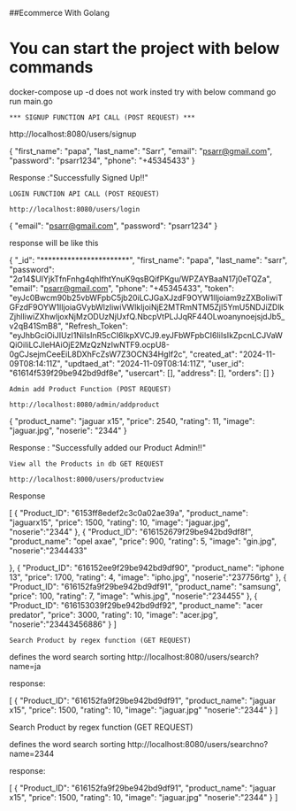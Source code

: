 ##Ecommerce With Golang 

# You can start the project with below commands
docker-compose up -d does not work insted try with below command
go run main.go 

    *** SIGNUP FUNCTION API CALL (POST REQUEST) ***
    

http://localhost:8080/users/signup

{
  "first_name": "papa",
  "last_name": "Sarr",
  "email": "psarr@gmail.com",
  "password": "psarr1234",
  "phone": "+45345433"
}

Response :"Successfully Signed Up!!"

    LOGIN FUNCTION API CALL (POST REQUEST)

    http://localhost:8080/users/login

{
  "email": "psarr@gmail.com",
  "password": "psarr1234"
}

response will be like this

{
  "_id": "***********************",
  "first_name": "papa",
  "last_name": "sarr",
  "password": "$2a$14$UIYjkTfnFnhg4qhIfhtYnuK9qsBQifPKgu/WPZAYBaaN17j0eTQZa",
  "email": "psarr@gmail.com",
  "phone": "+45345433",
  "token": "eyJc0Bwcm90b25vbWFpbC5jb20iLCJGaXJzdF9OYW1lIjoiam9zZXBoIiwiTGFzdF9OYW1lIjoiaGVybWlzIiwiVWlkIjoiNjE2MTRmNTM5ZjI5YmU5NDJiZDlkZjhlIiwiZXhwIjoxNjMzODUzNjUxfQ.NbcpVtPLJJqRF44OLwoanynoejsjdJb5_v2qB41SmB8",
  "Refresh_Token": "eyJhbGciOiJIUzI1NiIsInR5cCI6IkpXVCJ9.eyJFbWFpbCI6IiIsIkZpcnLCJVaWQiOiIiLCJleHAiOjE2MzQzNzIwNTF9.ocpU8-0gCJsejmCeeEiL8DXhFcZsW7Z3OCN34HgIf2c",
  "created_at": "2024-11-09T08:14:11Z",
  "updtaed_at": "2024-11-09T08:14:11Z",
  "user_id": "61614f539f29be942bd9df8e",
  "usercart": [],
  "address": [],
  "orders": []
}

    Admin add Product Function (POST REQUEST)

    http://localhost:8080/admin/addproduct

{
  "product_name": "jaguar x15",
  "price": 2540,
  "rating": 11,
  "image": "jaguar.jpg",
  "noserie": "2344"
}

Response : "Successfully added our Product Admin!!"

    View all the Products in db GET REQUEST

    http://localhost:8000/users/productview

Response

[
  {
    "Product_ID": "6153ff8edef2c3c0a02ae39a",
    "product_name": "jaguarx15",
    "price": 1500,
    "rating": 10,
    "image": "jaguar.jpg",
    "noserie":"2344"
  },
  {
    "Product_ID": "616152679f29be942bd9df8f",
    "product_name": "opel axae",
    "price": 900,
    "rating": 5,
    "image": "gin.jpg",
     "noserie":"2344433"
    
  },
  {
    "Product_ID": "616152ee9f29be942bd9df90",
    "product_name": "iphone 13",
    "price": 1700,
    "rating": 4,
    "image": "ipho.jpg",
     "noserie":"237756rtg"
  },
  {
    "Product_ID": "616152fa9f29be942bd9df91",
    "product_name": "samsung",
    "price": 100,
    "rating": 7,
    "image": "whis.jpg",
     "noserie":"234455"
  },
  {
    "Product_ID": "616153039f29be942bd9df92",
    "product_name": "acer predator",
    "price": 3000,
    "rating": 10,
    "image": "acer.jpg",
     "noserie":"23443456886"
  }
]

    Search Product by regex function (GET REQUEST)

defines the word search sorting http://localhost:8080/users/search?name=ja

response:

[
  {
    "Product_ID": "616152fa9f29be942bd9df91",
    "product_name": "jaguar x15",
    "price": 1500,
    "rating": 10,
    "image": "jaguar.jpg"
     "noserie":"2344"
  }
]

 Search Product by regex function (GET REQUEST)

defines the word search sorting http://localhost:8080/users/searchno?name=2344

response:

[
  {
    "Product_ID": "616152fa9f29be942bd9df91",
    "product_name": "jaguar x15",
    "price": 1500,
    "rating": 10,
    "image": "jaguar.jpg"
     "noserie":"2344"
  }
]
